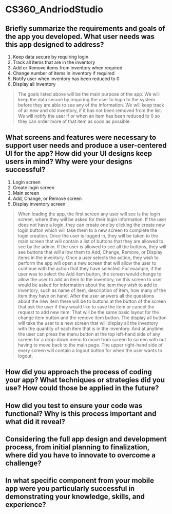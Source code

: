 # CS360_AndriodStudio

## Briefly summarize the requirements and goals of the app you developed. What user needs was this app designed to address?
1. Keep data secure by requiring login
2. Track all items that are in the inventory
3. Add or Remove items from inventory when required
4. Change number of items in inventory if required
5. Notify user when inventory has been reduced to 0
6. Display all inventory 
 > The goals listed above will be the main purpose of the app. We will keep the data secure by requiring the user to login
 > to the system before they are able to see any of the information. We will keep track of all new and old inventory, if 
 > it has not been removed from the list. We will notify the user if or when an item has been reduced to 0 so they can 
 > order more of that item as soon as possible. 

## What screens and features were necessary to support user needs and produce a user-centered UI for the app? How did your UI designs keep users in mind? Why were your designs successful?
1. Login screen
2.	Create login screen
3.	Main screen
4.	Add, Change, or Remove screen
5.	Display inventory screen
> When loading the app, the first screen any user will see is the login screen, where they will be asked for their login information. If the user does not
> have a login, they can create one by clicking the create new login button which will take them to a new screen to complete the login creation. Once the 
> user is logged in, they will be taken to the main screen that will contain a list of buttons that they are allowed to see by the admin. If the user is 
> allowed to see all the buttons, they will see buttons that will allow them to Add, Change, Remove, or Display items in the inventory. Once a user selects
> the action, they wish to perform the app will open a new screen that will allow the user to continue with the action that they have selected. 
> For example, if the user was to select the Add item button, the screen would change to allow the user to add an item to the inventory, on this screen
> to user would be asked for information about the item they wish to add to inventory, such as name of item, description of item, how many of the item 
> they have on hand. After the user answers all the questions about the new item there will be to buttons at the button of the screen that ask the user 
> if they would like to save the item or cancel the request to add new item. That will be the same basic layout for the change item button and the remove
> item button. The display all button will take the user to a new screen that will display all the inventory with the quantity of each item that is in the
> inventory. And at anytime the user can press the menu button at the top left-hand side of any screen for a drop-down menu to move from screen to screen
> with out having to move back to the main page. The upper right-hand side of every screen will contain a logout button for when the user wants to logout.



## How did you approach the process of coding your app? What techniques or strategies did you use? How could those be applied in the future?

## How did you test to ensure your code was functional? Why is this process important and what did it reveal?

## Considering the full app design and development process, from initial planning to finalization, where did you have to innovate to overcome a challenge?

## In what specific component from your mobile app were you particularly successful in demonstrating your knowledge, skills, and experience?
